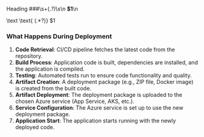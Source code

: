 Heading
###\s+(.*?)\s*\n
**$1**\n

\text
\\text\{ (.*?)\}
$1


### What Happens During Deployment

1. **Code Retrieval**: CI/CD pipeline fetches the latest code from the repository.
2. **Build Process**: Application code is built, dependencies are installed, and the application is compiled.
3. **Testing**: Automated tests run to ensure code functionality and quality.
4. **Artifact Creation**: A deployment package (e.g., ZIP file, Docker image) is created from the built code.
5. **Artifact Deployment**: The deployment package is uploaded to the chosen Azure service (App Service, AKS, etc.).
6. **Service Configuration**: The Azure service is set up to use the new deployment package.
7. **Application Start**: The application starts running with the newly deployed code.